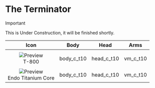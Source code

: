 # The Terminator
> [!Important]
> This is Under Construction, it will be finished shortly.
> 


| Icon | Body | Head | Arms
| :--: | :--: | :--: | :--:
| | | | | 
| ![Preview](https://upload.wikimedia.org/wikipedia/commons/a/a3/Image-not-found.png) <br>T-800 | body_c_t10  | head_c_t10 | vm_c_t10 | 
| | | | | 
| ![Preview](https://upload.wikimedia.org/wikipedia/commons/a/a3/Image-not-found.png) <br>Endo Titanium Core | body_c_t10  | head_c_t10 | vm_c_t10 | 
